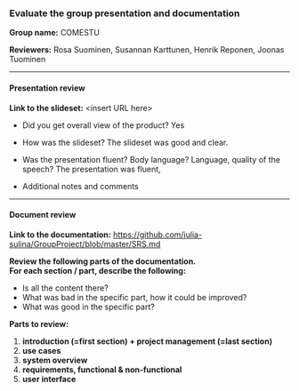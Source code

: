 ### Evaluate the group presentation and documentation

**Group name:** COMESTU

**Reviewers:** Rosa Suominen, Susannan Karttunen, Henrik Reponen, Joonas Tuominen

---
#### Presentation review

**Link to the slideset:** \<insert URL here\>

* Did you get overall view of the product?
  Yes

* How was the slideset?
  The slideset was good and clear.

* Was the presentation fluent? Body language? Language, quality of the speech?
  The presentation was fluent,
 
* Additional notes and comments

---
#### Document review

**Link to the documentation:** https://github.com/julia-sulina/GroupProject/blob/master/SRS.md

**Review the following parts of the documentation.**<BR/>
**For each section / part, describe the following:**
* Is all the content there?
* What was bad in the specific part, how it could be improved?
* What was good in the specific part?

**Parts to review:**

1. **introduction (=first section) + project management (=last section)**
1. **use cases**
1. **system overview**
1. **requirements, functional & non-functional**
1. **user interface**

